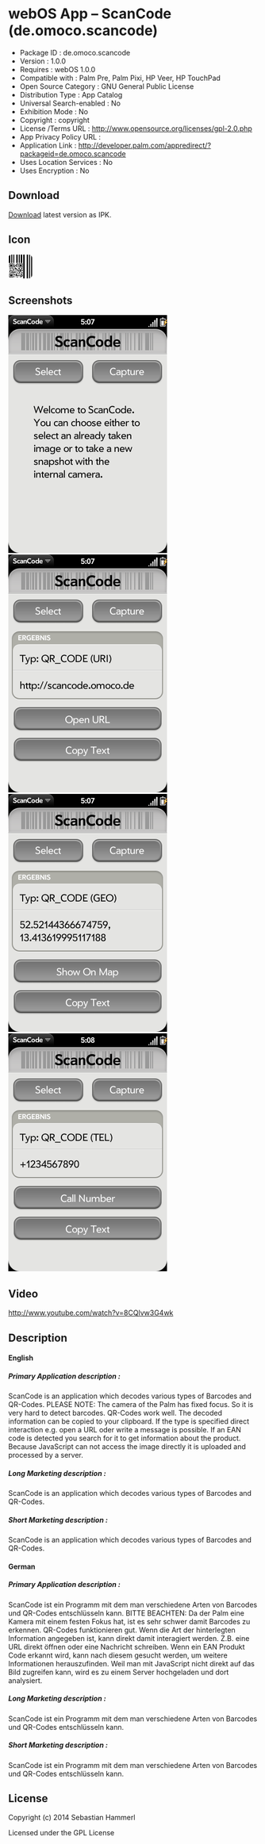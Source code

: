webOS App – ScanCode (de.omoco.scancode)
========================================

- Package ID : 	 de.omoco.scancode 
- Version : 	 1.0.0 
- Requires : 	 webOS 1.0.0 
- Compatible with : 	 Palm Pre, Palm Pixi, HP Veer, HP TouchPad 
- Open Source Category : 	 GNU General Public License 
- Distribution Type : 	 App Catalog 
- Universal Search-enabled : 	 No 
- Exhibition Mode : 	 No 
- Copyright : 	 copyright 
- License /Terms URL : 	 http://www.opensource.org/licenses/gpl-2.0.php 
- App Privacy Policy URL : 	
- Application Link : 	 http://developer.palm.com/appredirect/?packageid=de.omoco.scancode 
- Uses Location Services : 	 No 
- Uses Encryption : 	 No

## Download

[Download](/releases/de.omoco.scancode_1.0.0_all.ipk?raw=true) latest version as IPK.

## Icon

![Screenshot](/icon.png?raw=true "Icon")

## Screenshots

![Screenshot](/screenshots/screenshot0.png?raw=true "Screenshot")
![Screenshot](/screenshots/screenshot1.png?raw=true "Screenshot")
![Screenshot](/screenshots/screenshot2.png?raw=true "Screenshot")
![Screenshot](/screenshots/screenshot3.png?raw=true "Screenshot")

## Video

http://www.youtube.com/watch?v=8CQlvw3G4wk

## Description

#### English

##### Primary Application description : 

ScanCode is an application which decodes various types of Barcodes and QR-Codes. PLEASE NOTE: The camera of the Palm has fixed focus. So it is very hard to detect barcodes. QR-Codes work well. The decoded information can be copied to your clipboard. If the type is specified direct interaction e.g. open a URL oder write a message is possible. If an EAN code is detected you search for it to get information about the product. Because JavaScript can not access the image directly it is uploaded and processed by a server.

##### Long Marketing description : 

ScanCode is an application which decodes various types of Barcodes and QR-Codes.

##### Short Marketing description : 

ScanCode is an application which decodes various types of Barcodes and QR-Codes.

#### German

##### Primary Application description : 

ScanCode ist ein Programm mit dem man verschiedene Arten von Barcodes und QR-Codes entschlüsseln kann. BITTE BEACHTEN: Da der Palm eine Kamera mit einem festen Fokus hat, ist es sehr schwer damit Barcodes zu erkennen. QR-Codes funktionieren gut. Wenn die Art der hinterlegten Information angegeben ist, kann direkt damit interagiert werden. Z.B. eine URL direkt öffnen oder eine Nachricht schreiben. Wenn ein EAN Produkt Code erkannt wird, kann nach diesem gesucht werden, um weitere Informationen herauszufinden. Weil man mit JavaScript nicht direkt auf das Bild zugreifen kann, wird es zu einem Server hochgeladen und dort analysiert.

##### Long Marketing description : 

ScanCode ist ein Programm mit dem man verschiedene Arten von Barcodes und QR-Codes entschlüsseln kann.

##### Short Marketing description : 

ScanCode ist ein Programm mit dem man verschiedene Arten von Barcodes und QR-Codes entschlüsseln kann.

## License

Copyright (c) 2014 Sebastian Hammerl

Licensed under the GPL License